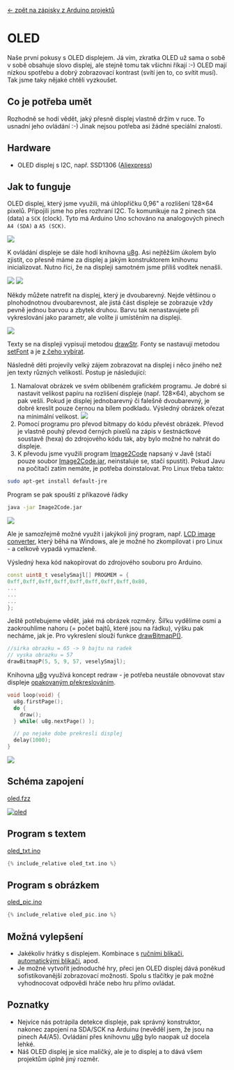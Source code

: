 [← zpět na zápisky z Arduino projektů](../index.md)

# OLED
Naše první pokusy s OLED displejem. Já vím, zkratka OLED už sama o sobě v sobě obsahuje slovo displej, ale stejně tomu tak všichni říkají :-) OLED mají nízkou spotřebu a dobrý zobrazovací kontrast (svítí jen to, co svítit musí). Tak jsme taky nějaké chtěli vyzkoušet.

## Co je potřeba umět
Rozhodně se hodí vědět, jaký přesně displej vlastně držím v ruce. To usnadní jeho ovládání :-) Jinak nejsou potřeba asi žádné speciální znalosti.

## Hardware
* OLED displej s&nbsp;I2C, např. SSD1306 ([Aliexpress](https://www.aliexpress.com/wholesale?catId=0&initiative_id=SB_20170322115850&SearchText=OLED+0.96))

## Jak to funguje
OLED displej, který jsme využili, má úhlopříčku 0,96" a rozlišení 128×64 pixelů. Připojili jsme ho přes rozhraní I2C. To komunikuje na 2 pinech `SDA` (data) a `SCK` (clock). Tyto má Arduino Uno schováno na analogových  pinech `A4 (SDA)` a `A5 (SCK)`. 

![](P1130379.JPG)

K ovládání displeje se dále hodí knihovna [u8g](https://github.com/olikraus/u8glib/wiki/userreference). Asi nejtěžším úkolem bylo zjistit, co přesně máme za displej a jakým konstruktorem knihovnu inicializovat. Nutno říci, že na displeji samotném jsme příliš vodítek nenašli.

![](P1130377.JPG)
![](P1130378_.JPG)

Někdy můžete natrefit na displej, který je dvoubarevný. Nejde většinou o plnohodnotnou dvoubarevnost, ale jistá část displeje se zobrazuje vždy pevně jednou barvou a zbytek druhou. Barvu tak nenastavujete při vykreslování jako parametr, ale volíte ji umístěním na displeji.

![](P1130381.JPG)

Texty se na displeji vypisují metodou [drawStr](https://github.com/olikraus/u8glib/wiki/userreference#drawstr). Fonty se nastavují metodou [setFont](https://github.com/olikraus/u8glib/wiki/userreference#setfont) a je [z čeho vybírat](https://github.com/olikraus/u8glib/wiki/fontsize).

Následně děti projevily velký zájem zobrazovat na displej i něco jiného než jen texty různých velikostí. Postup je následující:
1. Namalovat obrázek ve svém oblíbeném grafickém programu. Je dobré si nastavit velikost papíru na rozlišení displeje (např. 128×64), abychom se pak vešli. Pokud je displej jednobarevný či falešně dvoubarevný, je dobré kreslit pouze černou na bílem podkladu. Výsledný obrázek ořezat na minimální velikost.
![](gimp_smajl.png)
1. Pomocí programu pro převod bitmapy do kódu převést obrázek. Převod je vlastně pouhý převod černých pixelů na zápis v šestnáctkové soustavě (hexa) do zdrojového kódu tak, aby bylo možné ho nahrát do displeje.
1. K převodu jsme využili program [Image2Code](https://github.com/ehubin/Adafruit-GFX-Library/tree/master/Img2Code) napsaný v Javě (stačí pouze soubor [Image2Code.jar](https://github.com/ehubin/Adafruit-GFX-Library/blob/master/Img2Code/Image2Code.jar), neinstaluje se, stačí spustit). Pokud Javu na počítači zatím nemáte, je potřeba doinstalovat. Pro Linux třeba takto:
``` bash
sudo apt-get install default-jre
``` 
Program se pak spouští z příkazové řádky
``` bash
java -jar Image2Code.jar
``` 
![](Image2Code.png)

Ale je samozřejmě možné využít i jakýkoli jiný program, např. [LCD image converter](http://www.riuson.com/lcd-image-converter), který běhá na Windows, ale je možné ho zkompilovat i pro Linux - a celkově vypadá vymazleně.

Výsledný hexa kód nakopírovat do zdrojového souboru pro Arduino. 
``` c++
const uint8_t veselySmajl[] PROGMEM = {
0xff,0xff,0xff,0xff,0xff,0xff,0xff,0xff,0x80,
...
...
...
};
```

Ještě potřebujeme vědět, jaké má obrázek rozměry. Šířku vydělíme osmi a zaokrouhlíme nahoru (= počet bajtů, které jsou na řádku), výšku pak necháme, jak je. Pro vykreslení slouží funkce [drawBitmapP()](https://github.com/olikraus/u8glib/wiki/userreference#drawbitmapp).
``` c++
//sirka obrazku = 65 -> 9 bajtu na radek
// vyska obrazku = 57
drawBitmapP(5, 5, 9, 57, veselySmajl);
```

Knihovna [u8g](https://github.com/olikraus/u8glib/wiki/userreference) využívá koncept redraw - je potřeba neustále obnovovat stav displeje [opakovaným překreslováním](https://github.com/olikraus/u8glib/wiki/tpictureloop).
``` c++
void loop(void) {
  u8g.firstPage();  
  do {
    draw();
  } while( u8g.nextPage() );

  // po nejake dobe prekresli displej
  delay(1000);
}
```

![](P1130382.JPG)

## Schéma zapojení
[oled.fzz](oled.fzz)

[![oled](oled_bb.png)](oled.png)

## Program s textem
[oled_txt.ino](oled_txt.ino)
``` c++
{% include_relative oled_txt.ino %}
```

## Program s obrázkem
[oled_pic.ino](oled_pic.ino)
``` c++
{% include_relative oled_pic.ino %}
```

## Možná vylepšení
* Jakékoliv hrátky s displejem. Kombinace s [ručními blikači](../rucni_blikace/rucni_blikace.md), [automatickými blikači](../automaticke_blikace/automaticke_blikace.md), apod.
* Je možné vytvořit jednoduché hry, přeci jen OLED displej dává poněkud sofistikovanější zobrazovací možnosti. Spolu s tlačítky je pak možné vyhodnocovat odpovědi hráče nebo hru přímo ovládat.

## Poznatky
* Nejvíce nás potrápila detekce displeje, pak správný konstruktor, nakonec zapojení na SDA/SCK na Arduinu (nevěděl jsem, že jsou na pinech A4/A5). Ovládání přes knihovnu [u8g](https://github.com/olikraus/u8glib/wiki/userreference) bylo naopak už docela lehké.
* Náš OLED displej je sice maličký, ale je to displej a to dává všem projektům úplně jiný rozměr.
